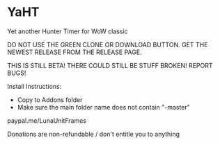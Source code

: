 # YaHT
Yet another Hunter Timer for WoW classic

DO NOT USE THE GREEN CLONE OR DOWNLOAD BUTTON. GET THE NEWEST RELEASE FROM THE RELEASE PAGE.

THIS IS STILL BETA! THERE COULD STILL BE STUFF BROKEN! REPORT BUGS!

Install Instructions:
- Copy to Addons folder
- Make sure the main folder name does not contain "-master"

paypal.me/LunaUnitFrames

Donations are non-refundable / don't entitle you to anything
